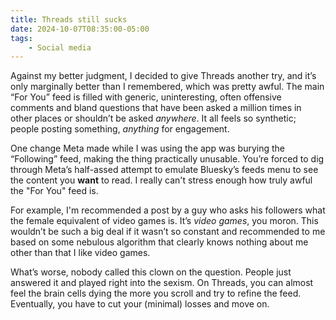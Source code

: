 ```yaml
---
title: Threads still sucks
date: 2024-10-07T08:35:00-05:00
tags:
    - Social media
---
```

Against my better judgment, I decided to give Threads another try, and it’s only marginally better than I remembered, which was pretty awful. The main “For You” feed is filled with generic, uninteresting, often offensive comments and bland questions that have been asked a million times in other places or shouldn’t be asked *anywhere*. It all feels so synthetic; people posting something, *anything* for engagement.

One change Meta made while I was using the app was burying the “Following” feed, making the thing practically unusable. You’re forced to dig through Meta’s half-assed attempt to emulate Bluesky’s feeds menu to see the content you **want** to read. I really can't stress enough how truly awful the "For You" feed is.

For example, I'm recommended a post by a guy who asks his followers what the female equivalent of video games is. It’s *video games*, you moron. This wouldn’t be such a big deal if it wasn’t so constant and recommended to me based on some nebulous algorithm that clearly knows nothing about me other than that I like video games.

What’s worse, nobody called this clown on the question. People just answered it and played right into the sexism. On Threads, you can almost feel the brain cells dying the more you scroll and try to refine the feed. Eventually, you have to cut your (minimal) losses and move on.